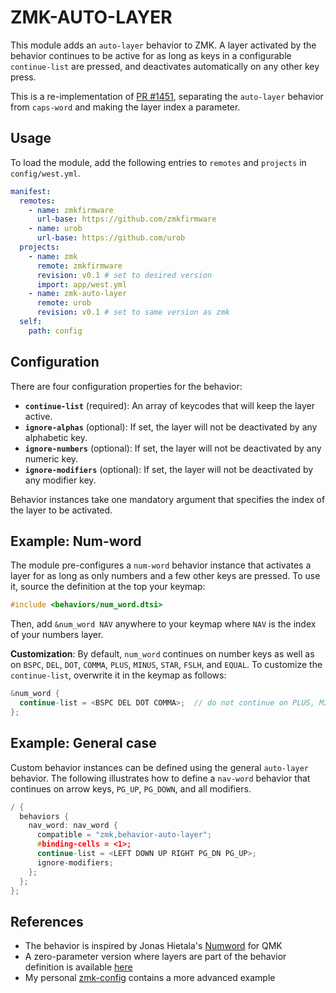 # ZMK-AUTO-LAYER

This module adds an `auto-layer` behavior to ZMK. A layer activated by the behavior continues to be
active for as long as keys in a configurable `continue-list` are pressed, and deactivates
automatically on any other key press.

This is a re-implementation of [PR #1451](https://github.com/zmkfirmware/zmk/pull/1451), separating
the `auto-layer` behavior from `caps-word` and making the layer index a parameter.

## Usage

To load the module, add the following entries to `remotes` and `projects` in `config/west.yml`.

```yaml
manifest:
  remotes:
    - name: zmkfirmware
      url-base: https://github.com/zmkfirmware
    - name: urob
      url-base: https://github.com/urob
  projects:
    - name: zmk
      remote: zmkfirmware
      revision: v0.1 # set to desired version 
      import: app/west.yml
    - name: zmk-auto-layer
      remote: urob
      revision: v0.1 # set to same version as zmk
  self:
    path: config
```

## Configuration

There are four configuration properties for the behavior:

- **`continue-list`** (required): An array of keycodes that will keep the layer active.
- **`ignore-alphas`** (optional): If set, the layer will not be deactivated by any alphabetic key.
- **`ignore-numbers`** (optional): If set, the layer will not be deactivated by any numeric key.
- **`ignore-modifiers`** (optional): If set, the layer will not be deactivated by any modifier key.

Behavior instances take one mandatory argument that specifies the index of the layer to be
activated.

## Example: Num-word

The module pre-configures a `num-word` behavior instance that activates a layer for as long as only
numbers and a few other keys are pressed. To use it, source the definition at the top your keymap:

```c
#include <behaviors/num_word.dtsi>
```

Then, add `&num_word NAV` anywhere to your keymap where `NAV` is the index of your numbers layer.

**Customization**: By default, `num_word` continues on number keys as well as on `BSPC`, `DEL`,
`DOT`, `COMMA`, `PLUS`, `MINUS`, `STAR`, `FSLH`, and `EQUAL`. To customize the `continue-list`,
overwrite it in the keymap as follows:

```c
&num_word {
  continue-list = <BSPC DEL DOT COMMA>;  // do not continue on PLUS, MINUS, STAR, FSLH, EQUAL
};
```

## Example: General case

Custom behavior instances can be defined using the general `auto-layer` behavior. The following
illustrates how to define a `nav-word` behavior that continues on arrow keys, `PG_UP`, `PG_DOWN`,
and all modifiers.

```c
/ {
  behaviors {
    nav_word: nav_word {
      compatible = "zmk,behavior-auto-layer";
      #binding-cells = <1>;
      continue-list = <LEFT DOWN UP RIGHT PG_DN PG_UP>;
      ignore-modifiers;
    };
  };
};
```

## References

- The behavior is inspired by Jonas Hietala's
  [Numword](https://www.jonashietala.se/blog/2021/06/03/the-t-34-keyboard-layout/#where-are-the-digits)
  for QMK
- A zero-parameter version where layers are part of the behavior definition
  is available [here](https://github.com/urob/zmk-auto-layer/tree/zero-param)
- My personal [zmk-config](https://github.com/urob/zmk-config) contains a more advanced example
